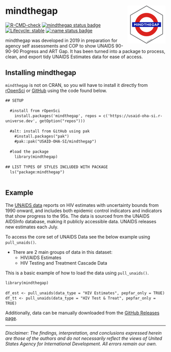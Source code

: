 # mindthegap <img src='man/figures/logo.png' align="right" height="120" />

<!-- badges: start -->
[![R-CMD-check](https://github.com/USAID-OHA-SI/mindthegap/workflows/R-CMD-check/badge.svg)](https://github.com/USAID-OHA-SI/mindthegap/actions)
[![mindthegap status badge](https://usaid-oha-si.r-universe.dev/badges/mindthegap)](https://usaid-oha-si.r-universe.dev/mindthegap)
[![Lifecycle: stable](https://img.shields.io/badge/lifecycle-stable-brightgreen.svg)](https://lifecycle.r-lib.org/articles/stages.html#stable)
[![:name status badge](https://usaid-oha-si.r-universe.dev/badges/:name)](https://usaid-oha-si.r-universe.dev/)
<!-- badges: end -->

mindthegap was developed in 2019 in preparation for agency self assessments and COP to show UNAIDS 90-90-90 Progress and ART Gap. It has been turned into a package to process, clean, and export tidy UNAIDS Estimates data for ease of access.

## Installing mindthegap

`mindthegap` is not on CRAN, so you will have to install it directly from [rOpenSci](https://usaid-oha-si.r-universe.dev/packages) or [GitHub](https://github.com/USAID-OHA-SI/) using the code found below.


```{r}
## SETUP

  #install from rOpenSci
    install.packages('mindthegap', repos = c('https://usaid-oha-si.r-universe.dev', getOption("repos")))
    
  #alt: install from GitHub using pak
    #install.packages("pak")
    #pak::pak("USAID-OHA-SI/mindthegap")
    
  #load the package
    library(mindthegap)

## LIST TYPES OF STYLES INCLUDED WITH PACKAGE
  ls("package:mindthegap")
    
```

## Example

The [UNAIDS data](aidsinfo.unaids.org/) reports on HIV estimates with uncertainty bounds from 1990 onward, and includes both epidemic control indicators and indicators that show progress to the 95s. The data is sourced from the UNAIDS AIDSInfo database, making it publicly accessible data. UNAIDS releases new estimates each July.

To access the core set of UNAIDS Data see the below example using `pull_unaids()`.

- There are 2 main groups of data in this dataset:
    - HIV/AIDS Estimates
    - HIV Testing and Treatment Cascade Data

This is a basic example of how to load the data using `pull_unaids()`. 


```{r}
library(mindthegap)

df_est <- pull_unaids(data_type = "HIV Estimates", pepfar_only = TRUE)
df_tt <- pull_unaids(data_type = "HIV Test & Treat", pepfar_only = TRUE)

```
Additionally, data can be manually downloaded from the [GitHub Releases page](https://github.com/USAID-OHA-SI/mindthegap/releases).

---

*Disclaimer: The findings, interpretation, and conclusions expressed herein are those of the authors and do not necessarily reflect the views of United States Agency for International Development. All errors remain our own.*
